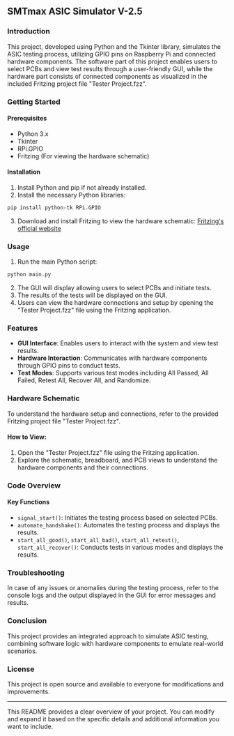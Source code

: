 
## SMTmax ASIC Simulator V-2.5

### Introduction

This project, developed using Python and the Tkinter library, simulates the ASIC testing process, utilizing GPIO pins on Raspberry Pi and connected hardware components. The software part of this project enables users to select PCBs and view test results through a user-friendly GUI, while the hardware part consists of connected components as visualized in the included Fritzing project file "Tester Project.fzz".

### Getting Started

#### Prerequisites

- Python 3.x
- Tkinter
- RPi.GPIO
- Fritzing (For viewing the hardware schematic)

#### Installation

1. Install Python and pip if not already installed.
2. Install the necessary Python libraries:

```sh
pip install python-tk RPi.GPIO
```

3. Download and install Fritzing to view the hardware schematic:
   [Fritzing's official website](http://fritzing.org/download/)

### Usage

1. Run the main Python script:

```sh
python main.py
```

2. The GUI will display allowing users to select PCBs and initiate tests.
3. The results of the tests will be displayed on the GUI.
4. Users can view the hardware connections and setup by opening the "Tester Project.fzz" file using the Fritzing application.

### Features

- **GUI Interface**: Enables users to interact with the system and view test results.
- **Hardware Interaction**: Communicates with hardware components through GPIO pins to conduct tests.
- **Test Modes**: Supports various test modes including All Passed, All Failed, Retest All, Recover All, and Randomize.

### Hardware Schematic

To understand the hardware setup and connections, refer to the provided Fritzing project file "Tester Project.fzz". 

#### How to View:
1. Open the "Tester Project.fzz" file using the Fritzing application.
2. Explore the schematic, breadboard, and PCB views to understand the hardware components and their connections.

### Code Overview

#### Key Functions
- `signal_start()`: Initiates the testing process based on selected PCBs.
- `automate_handshake()`: Automates the testing process and displays the results.
- `start_all_good()`, `start_all_bad()`, `start_all_retest()`, `start_all_recover()`: Conducts tests in various modes and displays the results.

### Troubleshooting

In case of any issues or anomalies during the testing process, refer to the console logs and the output displayed in the GUI for error messages and results.

### Conclusion

This project provides an integrated approach to simulate ASIC testing, combining software logic with hardware components to emulate real-world scenarios.

### License

This project is open source and available to everyone for modifications and improvements.

---

This README provides a clear overview of your project. You can modify and expand it based on the specific details and additional information you want to include.
